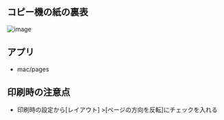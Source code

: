 ## コピー機の紙の裏表
![image](https://user-images.githubusercontent.com/45380191/138617813-d6db49cd-1d0a-4000-b4b2-9e6d59624e4c.png)

## アプリ
- mac/pages

## 印刷時の注意点
- 印刷時の設定から[レイアウト] >[ページの方向を反転]にチェックを入れる
